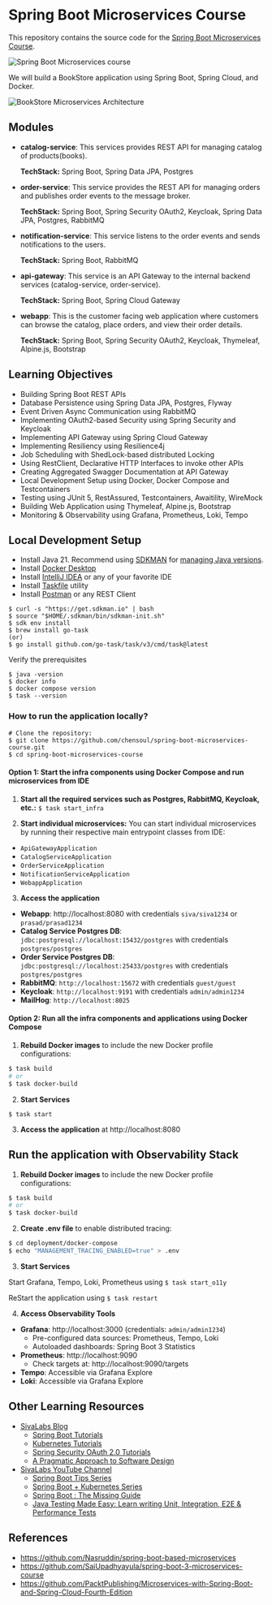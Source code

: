# Spring Boot Microservices Course
This repository contains the source code for the [Spring Boot Microservices Course](https://www.youtube.com/playlist?list=PLuNxlOYbv61g_ytin-wgkecfWDKVCEDmB).

![Spring Boot Microservices course](docs/youtube-thumbnail.png)

We will build a BookStore application using Spring Boot, Spring Cloud, and Docker.

![BookStore Microservices Architecture](docs/bookstore-spring-microservices.png)

## Modules
* **catalog-service**: 
  This services provides REST API for managing catalog of products(books).
  
  **TechStack:** Spring Boot, Spring Data JPA, Postgres

* **order-service**: 
  This service provides the REST API for managing orders and publishes order events to the message broker.

  **TechStack:** Spring Boot, Spring Security OAuth2, Keycloak, Spring Data JPA, Postgres, RabbitMQ

* **notification-service**: 
  This service listens to the order events and sends notifications to the users.
  
  **TechStack:** Spring Boot, RabbitMQ

* **api-gateway**: 
  This service is an API Gateway to the internal backend services (catalog-service, order-service).

  **TechStack:** Spring Boot, Spring Cloud Gateway

* **webapp**: 
  This is the customer facing web application where customers can browse the catalog, place orders, and view their order details. 

  **TechStack:** Spring Boot, Spring Security OAuth2, Keycloak, Thymeleaf, Alpine.js, Bootstrap

## Learning Objectives
* Building Spring Boot REST APIs
* Database Persistence using Spring Data JPA, Postgres, Flyway
* Event Driven Async Communication using RabbitMQ
* Implementing OAuth2-based Security using Spring Security and Keycloak
* Implementing API Gateway using Spring Cloud Gateway
* Implementing Resiliency using Resilience4j
* Job Scheduling with ShedLock-based distributed Locking
* Using RestClient, Declarative HTTP Interfaces to invoke other APIs
* Creating Aggregated Swagger Documentation at API Gateway
* Local Development Setup using Docker, Docker Compose and Testcontainers
* Testing using JUnit 5, RestAssured, Testcontainers, Awaitility, WireMock
* Building Web Application using Thymeleaf, Alpine.js, Bootstrap
* Monitoring & Observability using Grafana, Prometheus, Loki, Tempo

## Local Development Setup
* Install Java 21. Recommend using [SDKMAN](https://sdkman.io/) for [managing Java versions](https://youtu.be/ZywEiw3EO8A).
* Install [Docker Desktop](https://www.docker.com/products/docker-desktop/)
* Install [IntelliJ IDEA](https://www.jetbrains.com/idea) or any of your favorite IDE
* Install [Taskfile](https://taskfile.dev/) utility
* Install [Postman](https://www.postman.com/) or any REST Client

```shell
$ curl -s "https://get.sdkman.io" | bash
$ source "$HOME/.sdkman/bin/sdkman-init.sh"
$ sdk env install
$ brew install go-task
(or)
$ go install github.com/go-task/task/v3/cmd/task@latest
```

Verify the prerequisites

```shell
$ java -version
$ docker info
$ docker compose version
$ task --version
```

### How to run the application locally?

```shell
# Clone the repository: 
$ git clone https://github.com/chensoul/spring-boot-microservices-course.git
$ cd spring-boot-microservices-course
```

#### Option 1: Start the infra components using Docker Compose and run microservices from IDE

1. **Start all the required services such as Postgres, RabbitMQ, Keycloak, etc.:** `$ task start_infra`

2. **Start individual microservices:**
  You can start individual microservices by running their respective main entrypoint classes from IDE: 

- `ApiGatewayApplication`
- `CatalogServiceApplication`
- `OrderServiceApplication`
- `NotificationServiceApplication`
- `WebappApplication`

3. **Access the application** 

* **Webapp**: http://localhost:8080 with credentials `siva/siva1234` or `prasad/prasad1234`
* **Catalog Service Postgres DB**: `jdbc:postgresql://localhost:15432/postgres` with credentials `postgres/postgres`
* **Order Service Postgres DB**: `jdbc:postgresql://localhost:25433/postgres` with credentials `postgres/postgres`
* **RabbitMQ**: `http://localhost:15672` with credentials `guest/guest`
* **Keycloak**: `http://localhost:9191` with credentials `admin/admin1234`
* **MailHog**: `http://localhost:8025`

#### Option 2: Run all the infra components and applications using Docker Compose

1. **Rebuild Docker images** to include the new Docker profile configurations:
```bash
$ task build
# or
$ task docker-build
```

2. **Start Services**

```shell
$ task start
```

3. **Access the application** at http://localhost:8080

## Run the application with Observability Stack

1. **Rebuild Docker images** to include the new Docker profile configurations:
```bash
$ task build
# or
$ task docker-build
```

2. **Create .env file** to enable distributed tracing:
```bash
$ cd deployment/docker-compose
$ echo "MANAGEMENT_TRACING_ENABLED=true" > .env
```

3. **Start Services**

Start Grafana, Tempo, Loki, Prometheus using `$ task start_o11y`

ReStart the application using `$ task restart`

4. **Access Observability Tools**

* **Grafana**: http://localhost:3000 (credentials: `admin/admin1234`)
  - Pre-configured data sources: Prometheus, Tempo, Loki
  - Autoloaded dashboards: Spring Boot 3 Statistics
* **Prometheus**: http://localhost:9090
  - Check targets at: http://localhost:9090/targets
* **Tempo**: Accessible via Grafana Explore
* **Loki**: Accessible via Grafana Explore

## Other Learning Resources
* [SivaLabs Blog](https://sivalabs.in)
  * [Spring Boot Tutorials](https://www.sivalabs.in/spring-boot-tutorials/)
  * [Kubernetes Tutorials](https://www.sivalabs.in/getting-started-with-kubernetes/)
  * [Spring Security OAuth 2.0 Tutorials](https://www.sivalabs.in/spring-security-oauth2-tutorial-introduction/)
  * [A Pragmatic Approach to Software Design](https://www.sivalabs.in/tomato-architecture-pragmatic-approach-to-software-design/)
* [SivaLabs YouTube Channel](https://www.youtube.com/c/SivaLabs)
  * [Spring Boot Tips Series](https://www.youtube.com/playlist?list=PLuNxlOYbv61jFFX2ARQKnBgkMF6DvEEic)
  * [Spring Boot + Kubernetes Series](https://www.youtube.com/playlist?list=PLuNxlOYbv61h66_QlcjCEkVAj6RdeplJJ)
  * [Spring Boot : The Missing Guide](https://www.youtube.com/playlist?list=PLuNxlOYbv61jZL1IiciTgWezZoqEp4WXh)
  * [Java Testing Made Easy: Learn writing Unit, Integration, E2E & Performance Tests](https://www.youtube.com/playlist?list=PLuNxlOYbv61jtHHFHBOc9N7Dg5jn013ix)

## References

- https://github.com/Nasruddin/spring-boot-based-microservices
- https://github.com/SaiUpadhyayula/spring-boot-3-microservices-course
- https://github.com/PacktPublishing/Microservices-with-Spring-Boot-and-Spring-Cloud-Fourth-Edition
